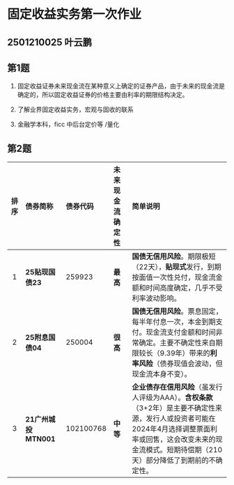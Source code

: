 # 固定收益实务第一次作业
2501210025 叶云鹏
-----
## 第1题
1. 固定收益证券未来现金流在某种意义上确定的证券产品，由于未来的现金流是确定的，所以固定收益证券的价格主要由利率的期限结构决定。

2. 了解业界固定收益实务，宏观与固收的联系

3. 金融学本科，ficc 中后台定价等 /量化

## 第2题

| 排序 | 债券简称 | 债券代码 | 未来现金流确定性 | 简单说明 |
| :--: | :--- | :--- | :--- | :--- |
| 1 | **25贴现国债23** | 259923 | **最高** | **国债无信用风险**。期限极短（22天），**贴现式**发行，到期按面值一次性兑付，现金流金额和时间高度确定，几乎不受利率波动影响。 |
| 2 | **25附息国债04** | 250004 | **很高** | **国债无信用风险**。票息固定，每半年付息一次，本金到期支付。现金流支付金额和时间非常确定。主要不确定性来自期限较长（9.39年）带来的**利率风险**（债券现值会波动，但现金流本身不变）。 |
| 3 | **21广州城投MTN001** | 102100768 | **中等** | **企业债存在信用风险**（虽发行人评级为AAA）。**含权条款**（3+2年）是主要不确定性来源，发行人或投资者可能在2024年4月选择调整票面利率或回售，这会改变未来的现金流模式。短期待偿期（210天）部分降低了到期前的不确定性。 |